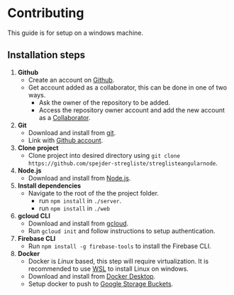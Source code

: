 # Contributing

This guide is for setup on a windows machine.

## Installation steps

1. **Github**
	- Create an account on [Github](https://github.com).
	- Get account added as a collaborator, this can be done in one of two ways.
		- Ask the owner of the repository to be added.
		- Access the repository owner account and add the new account as a [Collaborator](https://docs.github.com/en/account-and-profile/setting-up-and-managing-your-personal-account-on-github/managing-access-to-your-personal-repositories/inviting-collaborators-to-a-personal-repository). 
2. **Git**
	- Download and install from [git](https://git-scm.com/downloads).
	- Link with [Github account](https://docs.github.com/en/get-started/getting-started-with-git/set-up-git).
3. **Clone project**
	- Clone project into desired directory using `git clone https://github.com/spejder-stregliste/streglisteangularnode`. 
4. **Node.js** 
	- Download and install from [Node.js](https://nodejs.org/en/download/).
5. **Install dependencies** 
	- Navigate to the root of the the project folder. 
		- run `npm install` in `./server`.
		- run `npm install` in `./web`
6. **gcloud CLI**
	- Download and install from [gcloud](https://cloud.google.com/sdk/gcloud#download_and_install_the). 
	- Run `gcloud init` and follow instructions to setup authentication.
7. **Firebase CLI**
	- Run `npm install -g firebase-tools` to install the Firebase CLI.
8. **Docker**
	- Docker is *Linux* based, this step will require virtualization. It is recommended to use [WSL](https://learn.microsoft.com/en-us/windows/wsl/install) to install Linux on windows.
	- Download and install from [Docker Desktop](https://www.docker.com/products/docker-desktop/).
	- Setup docker to push to [Google Storage Buckets](https://cloud.google.com/sdk/gcloud/reference/auth/configure-docker).
